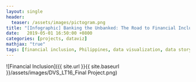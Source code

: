 ```yaml
---
layout: single
header:
  teaser: /assets/images/pictogram.png
title: "[Infographic] Banking the Unbanked: The Road to Financial Inclusion in the Philippines"
date:   2019-05-01 16:50:00 +0800
categories: [projects, dataviz]
mathjax: "true"
tags: [financial inclusion, Philippines, data visualization, data storytelling]
---
```


![Financial Inclusion]({{ site.url }}{{ site.baseurl }}/assets/images/DVS_LT16_Final Project.png)

